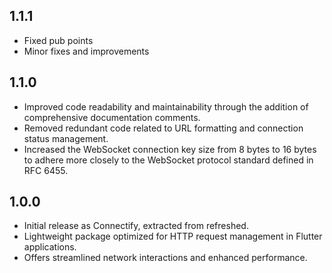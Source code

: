 ## 1.1.1

- Fixed pub points
- Minor fixes and improvements

## 1.1.0

- Improved code readability and maintainability through the addition of comprehensive documentation comments.
- Removed redundant code related to URL formatting and connection status management.
- Increased the WebSocket connection key size from 8 bytes to 16 bytes to adhere more closely to the WebSocket protocol standard defined in RFC 6455.

## 1.0.0

- Initial release as Connectify, extracted from refreshed.
- Lightweight package optimized for HTTP request management in Flutter applications.
- Offers streamlined network interactions and enhanced performance.
